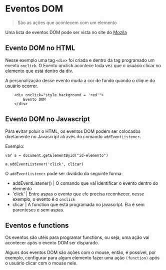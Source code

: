 # Eventos DOM  

> São as ações que acontecem com um elemento

Uma lista de eventos DOM pode ser vista no site do [Mozila](https://developer.mozilla.org/pt-BR/docs/Web/Events)

## Evento DOM no HTML

Nesse exemplo uma tag `<div>` foi criada e dentro da tag programado um evento `onclick`. O Evento onclick acontece toda vez que o usuário clicar no elemento que está dentro da div.

A personalização desse evento muda a cor de fundo quando o clique do usuário ocorrer.

```
    <div onclick="style.background = 'red'">
        Evento DOM
    </div>
```

## Evento DOM no Javascript

Para evitar poluir o HTML, os eventos DOM podem ser colocados diretamente no Javascript através do comando `addEventListener`.

Exemplo: 

```
var a = document.getElementByid("id-elemento")

a.addEventListener('click', clicar)
```

O `addEventListener` pode ser dividido da seguinte forma:  

- addEventListener() | O comando que vai identificar o evento dentro do elemento
- 'click' | Entre aspas o evento que ele precisa reconhecer, nesse exemplo, o evento é o `onclick`
- clicar | A function que está programada no javascript. Ela é sem parenteses e sem aspas.

## Eventos e functions

Os eventos são utéis para programar functions, ou seja, uma ação vai acontecer após o evento DOM ser disparado. 

Alguns dos eventos DOM são ações com o mouse, então, é possível, por exemplo, configurar para algum elemento fazer uma ação `(function)` após o usuário clicar com o mouse nele.